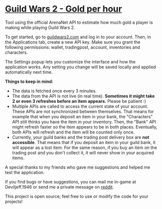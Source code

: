 # [Guild Wars 2 - Gold per hour](http://jfnaud.github.io/Guild-Wars-2-Gold-per-hour/)
Tool using the official ArenaNet API to estimate how much gold a player is making while playing Guild Wars 2.

To get started, go to [guildwars2.com](https://www.guildwars2.com/) and log in to your account. Then, in the Applications tab, create a new API key. Make sure you grant the following permissions: wallet, tradingpost, account, inventories and characters.

The Settings popup lets you customize the interface and how the application works. Any setting you change will be saved locally and applied automatically next time.

**Things to keep in mind:**
- The data is fetched once every 3 minutes.
- The data from the API is not live (in real time). **Sometimes it might take 2 or even 3 refreshes before an item appears.** Please be patient :)
- Multiple APIs are called to access the current state of your account. These APIs are not synchronized between themselves. That means for example that when you deposit an item in your bank, the "Characters" API still thinks you have the item in your inventory. Then, the "Bank" API might refresh faster so the item appears to be in both places. Eventually, both APIs will refresh and the item will be counted only once.
- Currently, your guild banks and the trading post delivery box are **not accessible**. That means that if you deposit an item in your guild bank, it will appear as a lost item. For the same reason, if you buy an item on the trading post and you don't collect it, it will never show in your acquired items.

A special thanks to my friends who gave me suggestions and helped me test the application.

If you find bugs or have suggestions, you can mail me in-game at Deviljeff.1946 or send me a private message on [reddit](https://www.reddit.com/message/compose/?to=Deviljeff).

This project is open source; feel free to use or modify the code for your projects!